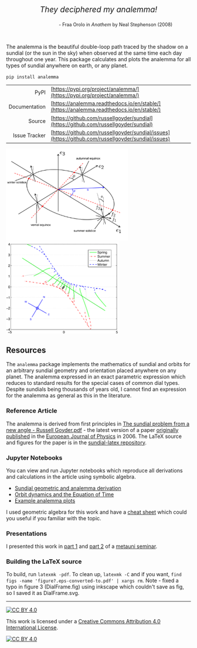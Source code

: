 
<style>
  .quote-text {
      text-align: center;
      margin: 0 auto;
      font-size: 1.5em;
  }
  .source-text{
    text-align: right;
    margin-right: 10%;
    font-size: 0.9em;
  }
</style>

<div class="quote-text">
  <p><em>They deciphered my analemma!</em></p>
</div>
<div class="source-text">
  <p>- Fraa Orolo in <em>Anathem</em> by Neal Stephenson (2008)</p>
</div>
<br>

The analemma is the beautiful double-loop path traced by the shadow on a sundial (or the sun in the sky) when observed at the same time each day throughout one year. This package calculates and plots the analemma for all types of sundial anywhere on earth, or any planet.

```bash
pip install analemma
```

|  |  |
| ------: | --------- |
| PyPI | [https://pypi.org/project/analemma/](https://pypi.org/project/analemma/) |
| Documentation | [https://analemma.readthedocs.io/en/stable/](https://analemma.readthedocs.io/en/stable/) |
| Source | [https://github.com/russellgoyder/sundial](https://github.com/russellgoyder/sundial) |
| Issue Tracker | [https://github.com/russellgoyder/sundial/issues](https://github.com/russellgoyder/sundial/issues) |

<p float="left">
  <img src="figs/MainArena.png" height="250"/>
  <img src="figs/ArbitraryDial.png" height="250" /> 
</p>

## Resources

The `analemma` package implements the mathematics of sundial and orbits for an arbitrary sundial geometry and orientation placed anywhere on any planet. The analemma expressed in an exact parametric expression which reduces to standard results for the special cases of common dial types. Despite sundials being thousands of years old, I cannot find an expression for the analemma as general as this in the literature.

### Reference Article

The analemma is derived from first principles in [The sundial problem from a new angle - Russell Goyder.pdf](<The sundial problem from a new angle - Russell Goyder.pdf>) - the latest version of a paper [originally published](https://iopscience.iop.org/article/10.1088/0143-0807/27/2/023) in the [European Journal of Physics](https://iopscience.iop.org/journal/0143-0807) in 2006. The LaTeX source and figures for the paper is in the [sundial-latex repository](https://github.com/russellgoyder/sundial-latex).

### Jupyter Notebooks

You can view and run Jupyter notebooks which reproduce all derivations and calculations in the article using symbolic algebra.

 * [Sundial geometric and analemma derivation](https://analemma.readthedocs.io/en/stable/sundial/)
 * [Orbit dynamics and the Equation of Time](https://analemma.readthedocs.io/en/stable/equation_of_time/)
 * [Example analemma plots](https://analemma.readthedocs.io/en/stable/sundial_plots/)

I used geometric algebra for this work and have a [cheat sheet](https://russellgoyder.github.io/geometric-algebra-cheat-sheet/) which could you useful if you familiar with the topic.

### Presentations

I presented this work in [part 1](https://youtu.be/gO77fMRwn5E) and [part 2](https://youtu.be/w6-A_uJp15M) of a [metauni seminar](https://metauni.org/anythingatall/).

### Building the LaTeX source

To build, run `latexmk -pdf`. To clean up, `latexmk -C` and if you want, `find figs -name 'figure?.eps-converted-to.pdf' | xargs rm`. Note - fixed a typo in figure 3 (DialFrame.fig) using inkscape which couldn't save as fig, so I saved it as DialFrame.svg.

---

[![CC BY 4.0][cc-by-shield]][cc-by]

This work is licensed under a
[Creative Commons Attribution 4.0 International License][cc-by].

[![CC BY 4.0][cc-by-image]][cc-by]

[cc-by]: http://creativecommons.org/licenses/by/4.0/
[cc-by-image]: https://i.creativecommons.org/l/by/4.0/88x31.png
[cc-by-shield]: https://img.shields.io/badge/License-CC%20BY%204.0-lightgrey.svg
